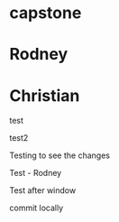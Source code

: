 # capstone
# Rodney
# Christian

test

test2

Testing to see the changes

Test - Rodney

Test after window

commit locally
